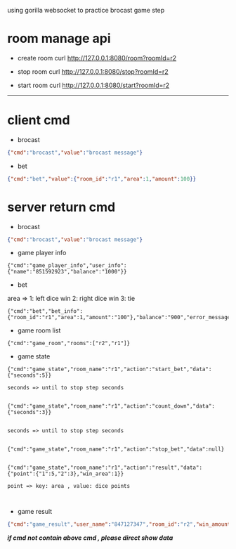 using gorilla websocket to practice brocast game step  

# room manage api

- create room  curl http://127.0.0.1:8080/room?roomId=r2

- stop room curl http://127.0.0.1:8080/stop?roomId=r2

- start room curl http://127.0.0.1:8080/start?roomId=r2


---



# client cmd

- brocast 
```json
{"cmd":"brocast","value":"brocast message"}
```


- bet

```json
{"cmd":"bet","value":{"room_id":"r1","area":1,"amount":100}}
```


# server return cmd 


- brocast 
```json
{"cmd":"brocast","value":"brocast message"}
```


- game player info
```
{"cmd":"game_player_info","user_info":{"name":"851592923","balance":"1000"}}

```

- bet

area => 1: left dice win 2: right dice win  3: tie

```
{"cmd":"bet","bet_info":{"room_id":"r1","area":1,"amount":"100"},"balance":"900","error_message":""}
```



- game room list

```
{"cmd":"game_room","rooms":["r2","r1"]}
```

- game state

```
{"cmd":"game_state","room_name":"r1","action":"start_bet","data":{"seconds":5}}

seconds => until to stop step seconds


{"cmd":"game_state","room_name":"r1","action":"count_down","data":{"seconds":3}}


seconds => until to stop step seconds


{"cmd":"game_state","room_name":"r1","action":"stop_bet","data":null}


{"cmd":"game_state","room_name":"r1","action":"result","data":{"point":{"1":5,"2":3},"win_area":1}}

point => key: area , value: dice points



```

- game result

```json
{"cmd":"game_result","user_name":"847127347","room_id":"r2","win_amount":"20","balance":"1010"}
```


**_if cmd not contain above cmd  , please direct show data_**
